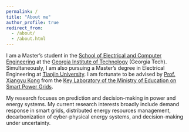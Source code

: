 ```yaml
---
permalink: /
title: "About me"
author_profile: true
redirect_from: 
  - /about/
  - /about.html
---
```


I am a Master’s student in the [School of Electrical and Computer Engineering](https://coe.gatech.edu/schools/electrical-and-computer-engineering) at the [Georgia Institute of Technology](https://www.gatech.edu/) (Georgia Tech). Simultaneously, I am also pursuing a Master’s degree in Electrical Engineering at [Tianjin University](https://www.tju.edu.cn/english/). I am fortunate to be advised by [Prof. Xiangyu Kong](https://www.scopus.com/authid/detail.uri?authorId=56496085900) from the [Key Laboratory of the Ministry of Education on Smart Power Grids](https://seea.tju.edu.cn/info/1105/1712.htm).

My research focuses on prediction and decision-making in power and energy systems. My current research interests broadly include demand response in smart grids, distributed energy resources management, decarbonization of cyber-physical energy systems, and decision-making under uncertainty.
